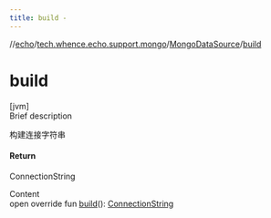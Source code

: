 ```yaml
---
title: build -
---
```

//[echo](../../index.md)/[tech.whence.echo.support.mongo](../index.md)/[MongoDataSource](index.md)/[build](build.md)



# build  
[jvm]  
Brief description  


构建连接字符串



#### Return  


ConnectionString

  
Content  
open override fun [build](build.md)(): [ConnectionString](../../tech.whence.echo.dal.connection/-connection-string/index.md)  



